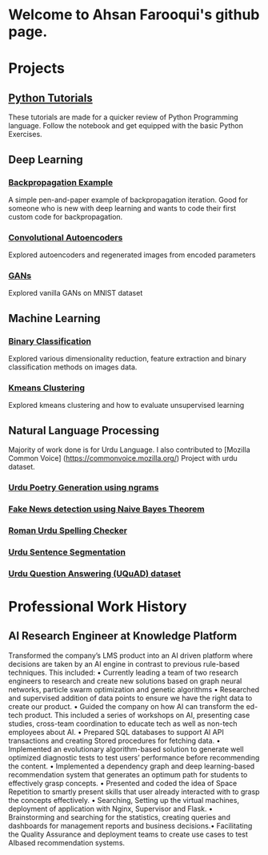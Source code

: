 # Welcome to Ahsan Farooqui's github page. 

# Projects

## [Python Tutorials](https://github.com/ahsanfarooqui/Python-Programming-Exercise/)
These tutorials are made for a quicker review of Python Programming language. Follow the notebook and get equipped with the basic Python Exercises. 

## Deep Learning
### [Backpropagation Example](https://github.com/ahsanfarooqui/backprop-example)
A simple pen-and-paper example of backpropagation iteration. Good for someone who is new with deep learning and wants to code their first custom code for backpropagation. 

### [Convolutional Autoencoders](https://github.com/ahsanfarooqui/convolutional-autoencoders)
Explored autoencoders and regenerated images from encoded parameters

### [GANs](https://github.com/ahsanfarooqui/gans-mnist)
Explored vanilla GANs on MNIST dataset 

## Machine Learning
### [Binary Classification](https://github.com/ahsanfarooqui/binary-classification-ml)
Explored various dimensionality reduction, feature extraction and binary classification methods on images data. 

### [Kmeans Clustering](https://github.com/ahsanfarooqui/kmeans-clustering)
Explored kmeans clustering and how to evaluate unsupervised learning

## Natural Language Processing
Majority of work done is for Urdu Language. I also contributed to [Mozilla Common Voice] (https://commonvoice.mozilla.org/) Project with urdu dataset.
### [Urdu Poetry Generation using ngrams](https://github.com/ahsanfarooqui/urdu-poetry-ngrams)
### [Fake News detection using Naive Bayes Theorem](https://github.com/ahsanfarooqui/urdu-fake-news-naive-bayes)
### [Roman Urdu Spelling Checker](https://github.com/ahsanfarooqui/roman-urdu-spelling-correction)
### [Urdu Sentence Segmentation](https://github.com/ahsanfarooqui/urdu-sentence-segmentation)
### [Urdu Question Answering (UQuAD) dataset](https://github.com/ahsanfarooqui/UQuAD---Urdu-Question-Answer-Dataset)

# Professional Work History
## AI Research Engineer at Knowledge Platform
Transformed the company’s LMS product into an AI driven platform where decisions are taken by an AI engine in contrast to previous rule-based techniques. This included:
• Currently leading a team of two research engineers to research and create new solutions based on graph neural networks, particle swarm optimization and genetic algorithms
• Researched and supervised addition of data points to ensure we have the right data to create our product.
• Guided the company on how AI can transform the ed-tech product. This included a series of workshops on AI, presenting case studies, cross-team coordination to educate tech as well as non-tech employees about AI.
• Prepared SQL databases to support AI API transactions and creating Stored procedures for fetching data.
• Implemented an evolutionary algorithm-based solution to generate well optimized diagnostic tests to test users’ performance before recommending the content.
• Implemented a dependency graph and deep learning-based recommendation system that generates an optimum path for students to effectively grasp concepts.
• Presented and coded the idea of Space Repetition to smartly present skills that user already interacted with to grasp the concepts effectively.
• Searching, Setting up the virtual machines, deployment of application with Nginx, Supervisor and Flask.
• Brainstorming and searching for the statistics, creating queries and dashboards for management reports and business decisions.• Facilitating the Quality Assurance and deployment teams to create use cases to test AIbased recommendation systems.

